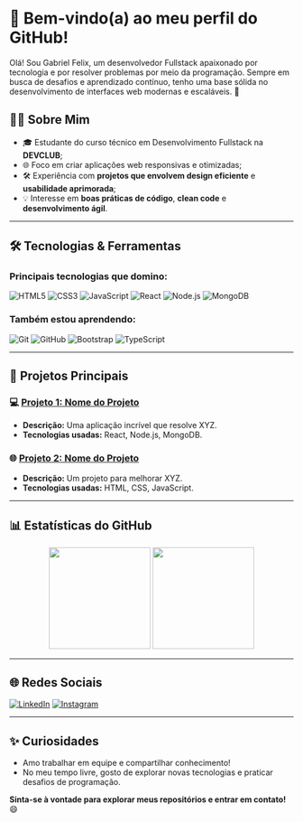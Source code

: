 # 🌟 Bem-vindo(a) ao meu perfil do GitHub!

Olá! Sou Gabriel Felix, um desenvolvedor Fullstack apaixonado por tecnologia e por resolver problemas por meio da programação. Sempre em busca de desafios e aprendizado contínuo, tenho uma base sólida no desenvolvimento de interfaces web modernas e escaláveis. 🚀

## 🧑‍💻 Sobre Mim

- 🎓 Estudante do curso técnico em Desenvolvimento Fullstack na **DEVCLUB**;
- 🌐 Foco em criar aplicações web responsivas e otimizadas;
- 🛠️ Experiência com **projetos que envolvem design eficiente** e **usabilidade aprimorada**;
- 💡 Interesse em **boas práticas de código**, **clean code** e **desenvolvimento ágil**.

---

## 🛠️ Tecnologias & Ferramentas

### Principais tecnologias que domino:
![HTML5](https://img.shields.io/badge/HTML5-E34F26?style=for-the-badge&logo=html5&logoColor=white)
![CSS3](https://img.shields.io/badge/CSS3-1572B6?style=for-the-badge&logo=css3&logoColor=white)
![JavaScript](https://img.shields.io/badge/JavaScript-F7DF1E?style=for-the-badge&logo=javascript&logoColor=black)
![React](https://img.shields.io/badge/React-61DAFB?style=for-the-badge&logo=react&logoColor=black)
![Node.js](https://img.shields.io/badge/Node.js-339933?style=for-the-badge&logo=nodedotjs&logoColor=white)
![MongoDB](https://img.shields.io/badge/MongoDB-4EA94B?style=for-the-badge&logo=mongodb&logoColor=white)

### Também estou aprendendo:
![Git](https://img.shields.io/badge/Git-F05032?style=for-the-badge&logo=git&logoColor=white)
![GitHub](https://img.shields.io/badge/GitHub-181717?style=for-the-badge&logo=github&logoColor=white)
![Bootstrap](https://img.shields.io/badge/Bootstrap-7952B3?style=for-the-badge&logo=bootstrap&logoColor=white)
![TypeScript](https://img.shields.io/badge/TypeScript-007ACC?style=for-the-badge&logo=typescript&logoColor=white)

---

## 📌 Projetos Principais

### 💻 [Projeto 1: Nome do Projeto](https://github.com/SeuUsuario/Projeto1)
- **Descrição:** Uma aplicação incrível que resolve XYZ.
- **Tecnologias usadas:** React, Node.js, MongoDB.

### 🌐 [Projeto 2: Nome do Projeto](https://github.com/SeuUsuario/Projeto2)
- **Descrição:** Um projeto para melhorar XYZ.
- **Tecnologias usadas:** HTML, CSS, JavaScript.

---

## 📊 Estatísticas do GitHub

<div align="center">
  <img height="180em" src="https://github-readme-stats.vercel.app/api?username=GabrielFelix22&show_icons=true&theme=radical&include_all_commits=true&count_private=true"/>
  <img height="180em" src="https://github-readme-stats.vercel.app/api/top-langs/?username=GabrielFelix22&layout=compact&langs_count=7&theme=radical"/>
</div>

---

## 🌐 Redes Sociais

[![LinkedIn](https://img.shields.io/badge/LinkedIn-0077B5?style=for-the-badge&logo=linkedin&logoColor=white)](https://www.linkedin.com/in/seuusuario/)
[![Instagram](https://img.shields.io/badge/Instagram-E4405F?style=for-the-badge&logo=instagram&logoColor=white)](https://www.instagram.com/seuusuario/)

---

## ✨ Curiosidades
- Amo trabalhar em equipe e compartilhar conhecimento!
- No meu tempo livre, gosto de explorar novas tecnologias e praticar desafios de programação.

**Sinta-se à vontade para explorar meus repositórios e entrar em contato!** 😄
